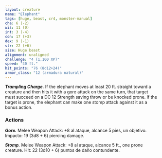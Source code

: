 ```yaml
---
layout: creature
name: "Elephant"
tags: [huge, beast, cr4, monster-manual]
cha: 6 (-2)
wis: 11 (0)
int: 3 (-4)
con: 17 (+3)
dex: 9 (-1)
str: 22 (+6)
size: Huge beast
alignment: unaligned
challenge: "4 (1,100 XP)"
speed: "40 ft."
hit_points: "76 (8d12+24)"
armor_class: "12 (armadura natural)"
---
```


***Trampling Charge.*** If the elephant moves at least 20 ft. straight toward a creature and then hits it with a gore attack on the same turn, that target must succeed on a DC 12 Strength saving throw or be knocked prone. If the target is prone, the elephant can make one stomp attack against it as a bonus action.

### Actions

***Gore.*** Melee Weapon Attack: +8 al ataque, alcance 5 pies, un objetivo. Impacto: 19 (3d8 + 6) piercing damage.

***Stomp.*** Melee Weapon Attack: +8 al ataque, alcance 5 ft., one prone creature. Hit: 22 (3d10 + 6) puntos de daño contundente.